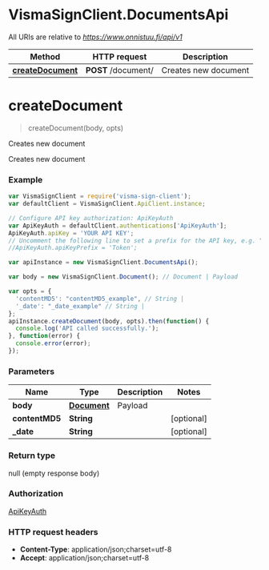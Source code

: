 # VismaSignClient.DocumentsApi

All URIs are relative to *https://www.onnistuu.fi/api/v1*

Method | HTTP request | Description
------------- | ------------- | -------------
[**createDocument**](DocumentsApi.md#createDocument) | **POST** /document/ | Creates new document


<a name="createDocument"></a>
# **createDocument**
> createDocument(body, opts)

Creates new document

Creates new document

### Example
```javascript
var VismaSignClient = require('visma-sign-client');
var defaultClient = VismaSignClient.ApiClient.instance;

// Configure API key authorization: ApiKeyAuth
var ApiKeyAuth = defaultClient.authentications['ApiKeyAuth'];
ApiKeyAuth.apiKey = 'YOUR API KEY';
// Uncomment the following line to set a prefix for the API key, e.g. "Token" (defaults to null)
//ApiKeyAuth.apiKeyPrefix = 'Token';

var apiInstance = new VismaSignClient.DocumentsApi();

var body = new VismaSignClient.Document(); // Document | Payload

var opts = { 
  'contentMD5': "contentMD5_example", // String | 
  '_date': "_date_example" // String | 
};
apiInstance.createDocument(body, opts).then(function() {
  console.log('API called successfully.');
}, function(error) {
  console.error(error);
});

```

### Parameters

Name | Type | Description  | Notes
------------- | ------------- | ------------- | -------------
 **body** | [**Document**](Document.md)| Payload | 
 **contentMD5** | **String**|  | [optional] 
 **_date** | **String**|  | [optional] 

### Return type

null (empty response body)

### Authorization

[ApiKeyAuth](../README.md#ApiKeyAuth)

### HTTP request headers

 - **Content-Type**: application/json;charset=utf-8
 - **Accept**: application/json;charset=utf-8

